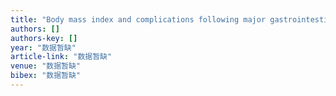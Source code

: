 ```yaml
---
title: "Body mass index and complications following major gastrointestinal surgery: a prospective, international cohort study and meta‐analysis"
authors: []
authors-key: []
year: "数据暂缺"
article-link: "数据暂缺"
venue: "数据暂缺"
bibex: "数据暂缺"
---
```

